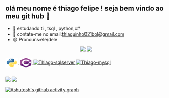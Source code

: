 ## olá meu nome é thiago felipe ! seja bem vindo ao meu git hub 👋


- 🌱  estudando ti , tsql , python,c#
- 💬 contate-me no email:thiaguinho021bol@gmail.com
- 😄 Pronouns:ele/dele


<div align="center">
  <a href="https://github.com/Thiagofgoliver">
  <img height="180em" src="https://github-readme-stats.vercel.app/api?username=Thiagofgoliver&show_icons=&theme=dark&include_all_commits=true&count_private=true"/>
  <img height="180em" src="https://github-readme-stats.vercel.app/api/top-langs/?username=Thiagofgoliver&layout=compact&langs_count=7&theme=dark"/>
</div>
<div style="display: inline_block"><br>
 
  <img align="center" alt="Thiago-Python" height="30" width="40" src="https://raw.githubusercontent.com/devicons/devicon/master/icons/python/python-original.svg">
  <img align="center" alt="Thiago-Csharp" height="30" width="40" src="https://raw.githubusercontent.com/devicons/devicon/master/icons/csharp/csharp-original.svg">
   <img align="center" alt="Thiago-sqlserver" height="30" width="40" src="https://cdn.jsdelivr.net/gh/devicons/devicon/icons/microsoftsqlserver/microsoftsqlserver-plain.svg" />
<img align="center" alt="Thiago-mysql" height="30" width="40" <img src="https://cdn.jsdelivr.net/gh/devicons/devicon/icons/mysql/mysql-original.svg" />
            
          
          
          
            
  
  ##
 
<div> 

  <a href="https://instagram.com/felipe_guimaraes___0?igshid=YmMyMTA2M2Y=" target="_blank"><img src="https://img.shields.io/badge/-Instagram-%23E4405F?style=for-the-badge&logo=instagram&logoColor=white" target="_blank"></a>
  <a href="https://www.linkedin.com/in/thiago-felipe-guimar%C3%A3es-oliveira-8b29a2249/" target="_blank"><img src="https://img.shields.io/badge/-LinkedIn-%230077B5?style=for-the-badge&logo=linkedin&logoColor=white" target="_blank"></a> 
 
 
</div>

[![Ashutosh's github activity graph](https://github-readme-activity-graph.cyclic.app/graph?username=Thiagofgoliver&theme=github-compact)](https://github.com/ashutosh00710/github-readme-activity-graph)
